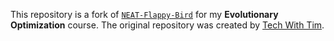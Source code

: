 This repository is a fork of [`NEAT-Flappy-Bird`](https://github.com/techwithtim/NEAT-Flappy-Bird) for my **Evolutionary Optimization** course. The original repository was created by [Tech With Tim](https://www.youtube.com/channel/UC4JX40jDee_tINbkjycV4Sg).